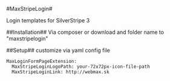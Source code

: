 #MaxStripeLogin#

Login templates for SilverStripe 3

##Installation##
Via composer or download and folder name to "maxstripelogin"

##Setup##
customize via yaml config file
```
MaxLoginFormPageExtension:
  MaxStripeLoginLogoPath: your-72x72px-icon-file-path
  MaxStripeLoginLink: http://webmax.sk
```  
